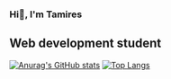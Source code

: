 ### Hi👋, I'm Tamires
## Web development student
[![Anurag's GitHub stats](https://github-readme-stats.vercel.app/api?username=tamicristina&theme=radical)](https://github.com/tamicristina/github-readme-stats)
[![Top Langs](https://github-readme-stats.vercel.app/api/top-langs/?username=tamicristina&layout=compact)](https://github.com/tamicristina/github-readme-stats)

<!--
**tamicristina/tamicristina** is a ✨ _special_ ✨ repository because its `README.md` (this file) appears on your GitHub profile.

Here are some ideas to get you started:

- 🔭 I’m currently working on ...
- 🌱 I’m currently learning ...
- 👯 I’m looking to collaborate on ...
- 🤔 I’m looking for help with ...
- 💬 Ask me about ...
- 📫 How to reach me: ...
- 😄 Pronouns: ...
- ⚡ Fun fact: ...
-->
